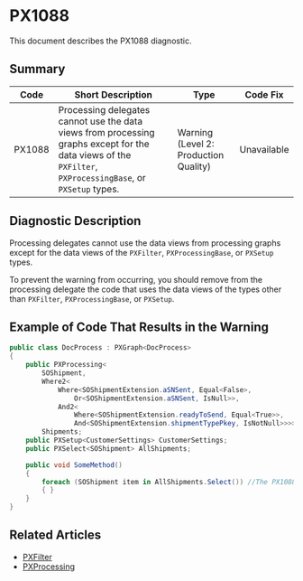 # PX1088
This document describes the PX1088 diagnostic.

## Summary

| Code   | Short Description                                                                                                                                          | Type                           | Code Fix    | 
| ------ | ---------------------------------------------------------------------------------------------------------------------------------------------------------- | ------------------------------ | ----------- | 
| PX1088 | Processing delegates cannot use the data views from processing graphs except for the data views of the `PXFilter`, `PXProcessingBase`, or `PXSetup` types. | Warning (Level 2: Production Quality) | Unavailable |

## Diagnostic Description

Processing delegates cannot use the data views from processing graphs except for the data views of the `PXFilter`, `PXProcessingBase`, or `PXSetup` types.

To prevent the warning from occurring, you should remove from the processing delegate the code that uses the data views of the types other than `PXFilter`, `PXProcessingBase`, or `PXSetup`.

## Example of Code That Results in the Warning

```C#
public class DocProcess : PXGraph<DocProcess>
{
    public PXProcessing<
        SOShipment,
        Where2<
            Where<SOShipmentExtension.aSNSent, Equal<False>,
                Or<SOShipmentExtension.aSNSent, IsNull>>,
            And2<
                Where<SOShipmentExtension.readyToSend, Equal<True>>,
                And<SOShipmentExtension.shipmentTypePkey, IsNotNull>>>>
        Shipments;
    public PXSetup<CustomerSettings> CustomerSettings;
    public PXSelect<SOShipment> AllShipments;

    public void SomeMethod()
    {
        foreach (SOShipment item in AllShipments.Select()) //The PX1088 error is displayed for this line.
        { }
    }
}
```

## Related Articles

 - [PXFilter<Table>](https://help.acumatica.com/Help?ScreenId=ShowWiki&pageid=56548796-1770-0c0a-ea93-be599d374a7f)
 - [PXProcessing<Table>](https://help.acumatica.com/Help?ScreenId=ShowWiki&pageid=b8e279d0-fc1b-7a7a-3ed1-2d585a757e29)